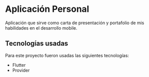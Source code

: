 # Aplicación Personal

Aplicación que sirve como carta de presentación y portafolio de mis habilidades en el desarrollo mobile.

## Tecnologías usadas

Para este proyecto fueron usadas las siguientes tecnologías:

- Flutter
- Provider
